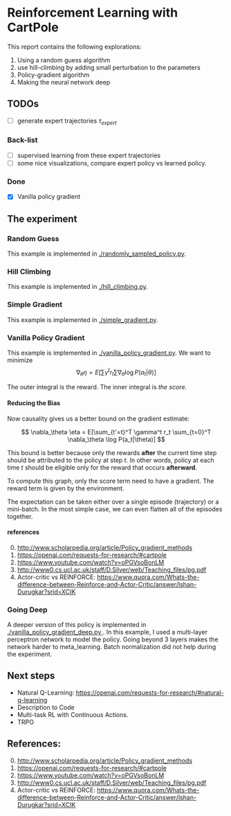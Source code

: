 # Reinforcement Learning with CartPole

This report contains the following explorations:
1. Using a random guess algorithm
2. use hill-climbing by adding small perturbation to the parameters
3. Policy-gradient algorithm
4. Making the neural network deep

## TODOs

- [ ] generate expert trajectories $\tau_{expert}$

### Back-list

- [ ] supervised learning from these expert trajectories
- [ ] some nice visualizations, compare expert policy vs learned policy.

### Done
- [x] Vanilla policy gradient


## The experiment

### Random Guess

This example is implemented in [./randomly_sampled_policy.py](./randomly_sampled_policy.py). 

### Hill Climbing

This example is implemented in [./hill_climbing.py](./hill_climbing.py). 

### Simple Gradient

This example is implemented in [./simple_gradient.py](./simple_gradient.py). 

### Vanilla Policy Gradient

This example is implemented in [./vanilla_policy_gradient.py](./vanilla_policy_gradient.py). We want to minimize 
$$
\nabla_\theta \eta = E[\sum \gamma^t r_t \sum \nabla_\theta \log P(a_t|\theta)]
$$

The outer integral is the reward. The inner integral is *the score*. 

#### Reducing the Bias

Now causality gives us a better bound on the gradient estimate:

$$
\nabla_\theta \eta = E[\sum_{t'=t}^T \gamma^t r_t \sum_{t=0}^T \nabla_\theta \log P(a_t|\theta)]
$$

This bound is better because only the rewards **after** the current time step should be attributed to the policy at step $t$. In other words, policy at each time $t$ should be eligible only for the reward that occurs **afterward**. 

To compute this graph, only the score term need to have a gradient. The reward term is 
given by the environment.

The expectation can be taken either over a single episode (trajectory) or a mini-batch. 
In the most simple case, we can even flatten all of the episodes together.

#### references

0. http://www.scholarpedia.org/article/Policy_gradient_methods
1. https://openai.com/requests-for-research/#cartpole
2. https://www.youtube.com/watch?v=oPGVsoBonLM
3. http://www0.cs.ucl.ac.uk/staff/D.Silver/web/Teaching_files/pg.pdf
4. Actor-critic vs REINFORCE: https://www.quora.com/Whats-the-difference-between-Reinforce-and-Actor-Critic/answer/Ishan-Durugkar?srid=XCIK

### Going Deep

A deeper version of this policy is implemented in [./vanilla_policy_gradient_deep.py
](./vanilla_policy_gradient_deep.py). In this example, I used a multi-layer 
perceptron network to model the policy. Going beyond 3 layers makes the network harder to meta_learning.
 Batch normalization did not help during the experiment.

## Next steps

- Natural Q-Learning: https://openai.com/requests-for-research/#natural-q-learning
- Description to Code
- Multi-task RL with Continuous Actions.
- TRPO


## References:

0. http://www.scholarpedia.org/article/Policy_gradient_methods
1. https://openai.com/requests-for-research/#cartpole
2. https://www.youtube.com/watch?v=oPGVsoBonLM
3. http://www0.cs.ucl.ac.uk/staff/D.Silver/web/Teaching_files/pg.pdf
4. Actor-critic vs REINFORCE: https://www.quora.com/Whats-the-difference-between-Reinforce-and-Actor-Critic/answer/Ishan-Durugkar?srid=XCIK